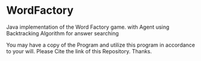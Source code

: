 # WordFactory
Java implementation of the Word Factory game. with Agent using Backtracking Algorithm for answer searching

You may have a copy of the Program and utilize this program in accordance to your will. Please Cite the link of this Repository. Thanks.

